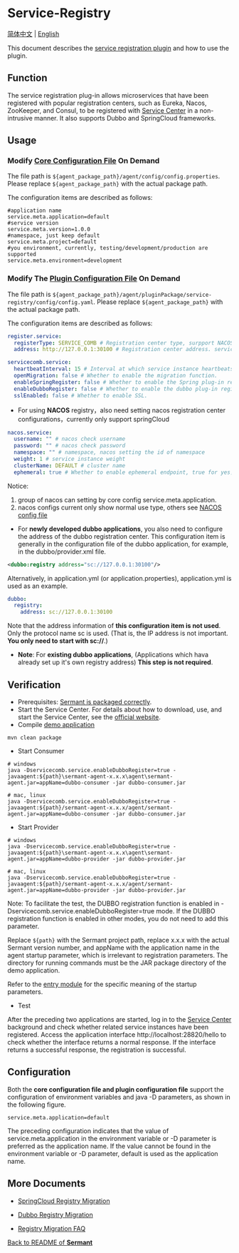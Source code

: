 # Service-Registry

[简体中文](document-zh.md) | [English](document.md)

This document describes the [service registration plugin](../../../sermant-plugins/sermant-service-registry) and how to use the plugin.

## Function

The service registration plug-in allows microservices that have been registered with popular registration centers, such as Eureka, Nacos, ZooKeeper, and Consul, to be registered with [Service Center](https://github.com/apache/servicecomb-service-center) in a non-intrusive manner. It also supports Dubbo and SpringCloud frameworks.

## Usage

### Modify [Core Configuration File](../../../sermant-agentcore/sermant-agentcore-config/config/config.properties) On Demand


The file path is `${agent_package_path}/agent/config/config.properties`. Please replace `${agent_package_path}` with the actual package path.

The configuration items are described as follows:

```properties
#application name
service.meta.application=default
#service version
service.meta.version=1.0.0
#namespace, just keep default
service.meta.project=default
#you environment, currently, testing/development/production are supported
service.meta.environment=development
```

### Modify The [Plugin Configuration File](../../../sermant-plugins/sermant-service-registry/config/config.yaml) On Demand

The file path is `${agent_package_path}/agent/pluginPackage/service-registry/config/config.yaml`. Please replace `${agent_package_path}` with the actual package path.

The configuration items are described as follows:

```yaml
register.service:
  registerType: SERVICE_COMB # Registration center type, surpport NACOS/SERVICE_COMB
  address: http://127.0.0.1:30100 # Registration center address. service_comb：http://localhost:30100；nacos：127.0.0.1:8848
```

```yaml
servicecomb.service:
  heartbeatInterval: 15 # Interval at which service instance heartbeats are sent (unit: second)
  openMigration: false # Whether to enable the migration function.
  enableSpringRegister: false # Whether to enable the Spring plug-in registration capability. This capability must be enabled for the Spring Cloud framework and disabled for the Dubbo framework.
  enableDubboRegister: false # Whether to enable the dubbo plug-in registration capability. This capability must be enabled for the dubbo framework and disabled for the spring cloud framework.
  sslEnabled: false # Whether to enable SSL.
```

- For using **NACOS** registry，also need setting nacos registration center configurations，currently only support springCloud

```yaml
nacos.service:
  username: "" # nacos check username
  password: "" # nacos check password
  namespace: "" # namespace, nacos setting the id of namespace
  weight: 1 # service instance weight
  clusterName: DEFAULT # cluster name
  ephemeral: true # Whether to enable ephemeral endpoint, true for yes，false for no
```

Notice: 
1. group of nacos can setting by core config service.meta.application.
2. nacos configs current only show normal use type, others see [NACOS config file](../../../sermant-plugins/sermant-service-registry/registry-common/src/main/java/com/huawei/registry/config/NacosRegisterConfig.java)

- For **newly developed dubbo applications**, you also need to configure the address of the dubbo registration center. This configuration item is generally in the configuration file of the dubbo application, for example, in the dubbo/provider.xml file.

```xml
<dubbo:registry address="sc://127.0.0.1:30100"/>
```

Alternatively, in application.yml (or application.properties), application.yml is used as an example.

```yml
dubbo:
  registry:
    address: sc://127.0.0.1:30100
```

Note that the address information of **this configuration item is not used**. Only the protocol name sc is used. (That is, the IP address is not important. **You only need to start with sc://**.)

- **Note**: For **existing dubbo applications**, (Applications which hava already set up it's own registry address) **This step is not required**.

## Verification

- Prerequisites: [Sermant is packaged correctly](../../README.md#Packaging-Steps).
- Start the Service Center. For details about how to download, use, and start the Service Center, see the [official website](https://github.com/apache/servicecomb-service-center).
- Compile [demo application](https://github.com/huaweicloud/Sermant-examples/tree/main/registry-demo/dubbo-registry-demo)

```shell
mvn clean package
```

- Start Consumer

```shell
# windows
java -Dservicecomb.service.enableDubboRegister=true -javaagent:${path}\sermant-agent-x.x.x\agent\sermant-agent.jar=appName=dubbo-consumer -jar dubbo-consumer.jar

# mac, linux
java -Dservicecomb.service.enableDubboRegister=true -javaagent:${path}/sermant-agent-x.x.x/agent/sermant-agent.jar=appName=dubbo-consumer -jar dubbo-consumer.jar
```

- Start Provider

```shell
# windows
java -Dservicecomb.service.enableDubboRegister=true -javaagent:${path}\sermant-agent-x.x.x\agent\sermant-agent.jar=appName=dubbo-provider -jar dubbo-provider.jar

# mac, linux
java -Dservicecomb.service.enableDubboRegister=true -javaagent:${path}/sermant-agent-x.x.x/agent/sermant-agent.jar=appName=dubbo-provider -jar dubbo-provider.jar
```

Note: To facilitate the test, the DUBBO registration function is enabled in -Dservicecomb.service.enableDubboRegister=true mode. If the DUBBO registration function is enabled in other modes, you do not need to add this parameter.

Replace `${path}` with the Sermant project path, replace x.x.x with the actual Sermant version number, and appName with the application name in the agent startup parameter, which is irrelevant to registration parameters. The directory for running commands must be the JAR package directory of the demo application.

Refer to the [entry module](../entrance.md#Startup-Parameters) for the specific meaning of the startup parameters.

- Test

After the preceding two applications are started, log in to the [Service Center](http://127.0.0.1:30103/) background and check whether related service instances have been registered. Access the application interface http://localhost:28820/hello to check whether the interface returns a normal response. If the interface returns a successful response, the registration is successful.

## Configuration 

Both the **core configuration file and plugin configuration file** support the configuration of environment variables and java -D parameters, as shown in the following figure.

```properties
service.meta.application=default
```

The preceding configuration indicates that the value of service.meta.application in the environment variable or -D parameter is preferred as the application name. If the value cannot be found in the environment variable or -D parameter, default is used as the application name.

## More Documents

- [SpringCloud Registry Migration](spring-cloud-registry-migiration.md)

- [Dubbo Registry Migration](dubbo-registry-migiration.md)

- [Registry Migration FAQ](FAQ.md)

[Back to README of **Sermant** ](../../README.md)